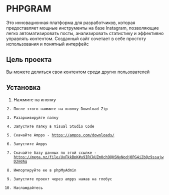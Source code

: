 # PHPGRAM

Это инновационная платформа для разработчиков, которая предоставляет мощные 
инструменты на базе Instagram, позволяющие легко автоматизировать посты, анализировать статистику и эффективно управлять контентом. 
Созданный сайт сочетает в себе простоту использования и понятный интерфейс

## Цель проекта

Вы можете делиться свои контентом среди других пользователей

## Установка

1.  Нажмите на кнопку <Code>
2.  После этого нажмите на кнопку Download Zip
3.  Разархивируйте папку
4.  Запустите папку в Visual Studio Code
5.  Скачайте Ampps - https://ampps.com/downloads/
6.  Запустите Ampps
7.  Скачайте базу данных по этой ссылке - https://mega.nz/file/UvFkkBpK#u9IRCkUZm0ch9QHSNyNodj0PG4i2bQz9ssajwD2m0Ag
8.  Импортируйте ее в phpMyAdmin
9.  Запустите проект через ampps нажав на глобус
10.  Наслаждайтесь

